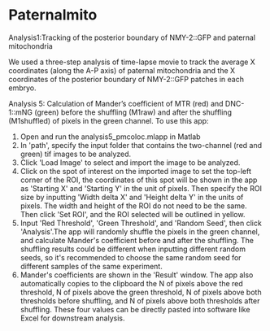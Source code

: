 # Paternalmito
Analysis1:Tracking of the posterior boundary of NMY-2::GFP and paternal mitochondria

We used a three-step analysis of time-lapse movie to track the average X coordinates (along the A-P axis) of paternal mitochondria and the X coordinates of the posterior boundary of NMY-2::GFP patches in each embryo. 

Analysis 5: Calculation of Mander’s coefficient of MTR (red) and DNC-1::mNG (green) before the shuffling (M1raw) and after the shuffling (M1shuffled) of pixels in the green channel. 
To use this app:
1) Open and run the analysis5_pmcoloc.mlapp in Matlab
2) In 'path', specify the input folder that contains the two-channel (red and green) tif images to be analyzed.
3) Click 'Load Image' to select and import the image to be analyzed.
4) Click on the spot of interest on the imported image to set the top-left corner of the ROI, the coordinates of this spot will be shown in the app as 'Starting X' and 'Starting Y' in the unit of pixels. Then specify the ROI size by inputting 'Width delta X' and 'Height delta Y' in the units of pixels. The width and height of the ROI do not need to be the same. Then click 'Set ROI', and the ROI selected will be outlined in yellow. 
5) Input 'Red Threshold', 'Green Threshold', and 'Random Seed', then click 'Analysis'.The app will randomly shuffle the pixels in the green channel, and calculate Mander's coefficient before and after the shuffling. The shuffling results could be different when inputting different random seeds, so it's recommended to choose the same random seed for different samples of the same experiment. 
6) Mander's coefficients are shown in the 'Result' window. The app also automatically copies to the clipboard the N of pixels above the red threshold, N of pixels above the green threshold, N of pixels above both thresholds before shuffling, and N of pixels above both thresholds after shuffling. These four values can be directly pasted into software like Excel for downstream analysis. 
